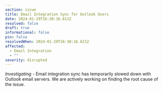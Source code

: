 ```yaml
---
section: issue
title: Email Integration Sync for Outlook Users
date: 2024-01-29T16:30:16.611Z
resolved: false
draft: true
informational: false
pin: false
resolvedWhen: 2024-01-29T16:30:16.621Z
affected:
  - Email Integration
  - ""
severity: disrupted
---
```

*Investigating* - Email integration sync has temporarily slowed down with Outlook email servers. We are actively working on finding the root cause of the issue.